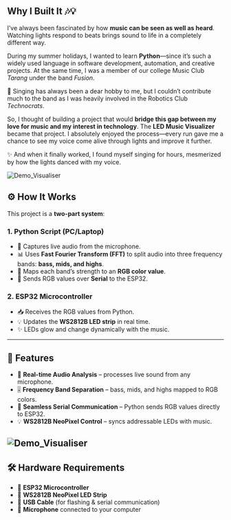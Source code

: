 ## Why I Built It 🎶💡

I’ve always been fascinated by how **music can be seen as well as heard**. Watching lights respond to beats brings sound to life in a completely different way.  

During my summer holidays, I wanted to learn **Python**—since it’s such a widely used language in software development, automation, and creative projects. At the same time, I was a member of our college Music Club *Tarang* under the band *Fusion*.  

🎤 Singing has always been a dear hobby to me, but I couldn’t contribute much to the band as I was heavily involved in the Robotics Club *Technocrats*.  

So, I thought of building a project that would **bridge this gap between my love for music and my interest in technology**. The **LED Music Visualizer** became that project. I absolutely enjoyed the process—every run gave me a chance to see my voice come alive through lights and improve it further.  

✨ And when it finally worked, I found myself singing for hours, mesmerized by how the lights danced with my voice.  

![Demo_Visualiser](DemoVisualiser.gif)

## ⚙️ How It Works  

This project is a **two-part system**:  

### 1. Python Script (PC/Laptop)  
- 🎤 Captures live audio from the microphone.  
- 📊 Uses **Fast Fourier Transform (FFT)** to split audio into three frequency bands: **bass, mids, and highs**.  
- 🎨 Maps each band’s strength to an **RGB color value**.  
- 🔗 Sends RGB values over **Serial** to the ESP32.  

### 2. ESP32 Microcontroller  
- 📥 Receives the RGB values from Python.  
- 💡 Updates the **WS2812B LED strip** in real time.  
- ✨ LEDs glow and change dynamically with the music.  

---

## 🚀 Features  
- 🎵 **Real-time Audio Analysis** – processes live sound from any microphone.  
- 🎚️ **Frequency Band Separation** – bass, mids, and highs mapped to RGB colors.  
- 🔗 **Seamless Serial Communication** – Python sends RGB values directly to ESP32.  
- 💡 **WS2812B NeoPixel Control** – syncs addressable LEDs with music.  

![Demo_Visualiser](DemoVisualizer2compressor.gif)
---

## 🛠️ Hardware Requirements  
- 🔲 **ESP32 Microcontroller**  
- 🌈 **WS2812B NeoPixel LED Strip**  
- 🔌 **USB Cable** (for flashing & serial communication)  
- 🎤 **Microphone** connected to your computer  
 
